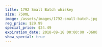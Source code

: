 ```yaml
---
title: 1792 Small Batch whiskey
size: 750mL
image: /assets/images/1792-small-batch.jpg
reg_price: $29.99
special_price: $24.49
expiration_date: 2018-09-18 00:00:00 -0600
show_special: true
---
```


